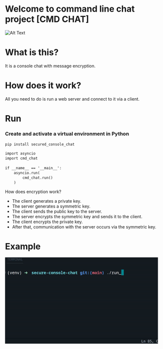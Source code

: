 # Welcome to command line chat project [CMD CHAT]

![Alt Text](https://static.wikia.nocookie.net/listofdeaths/images/b/b3/Tyler_Durden.webp/revision/latest?cb=20220909010337)

# What is this?

It is a console chat with message encryption.

# How does it work?

All you need to do is run a web server and connect to it via a client.

# Run 

### Create and activate a virtual environment in Python

```
pip install secured_console_chat
```

```
import asyncio 
import cmd_chat

if __name__ == '__main__':
    asyncio.run(
        cmd_chat.run()
    )
```

How does encryption work?

* The client generates a private key.
* The server generates a symmetric key.
* The client sends the public key to the server.
* The server encrypts the symmetric key and sends it to the client.
* The client encrypts the private key.
* After that, communication with the server occurs via the symmetric key.

# Example

![Alt Text](example.gif)
